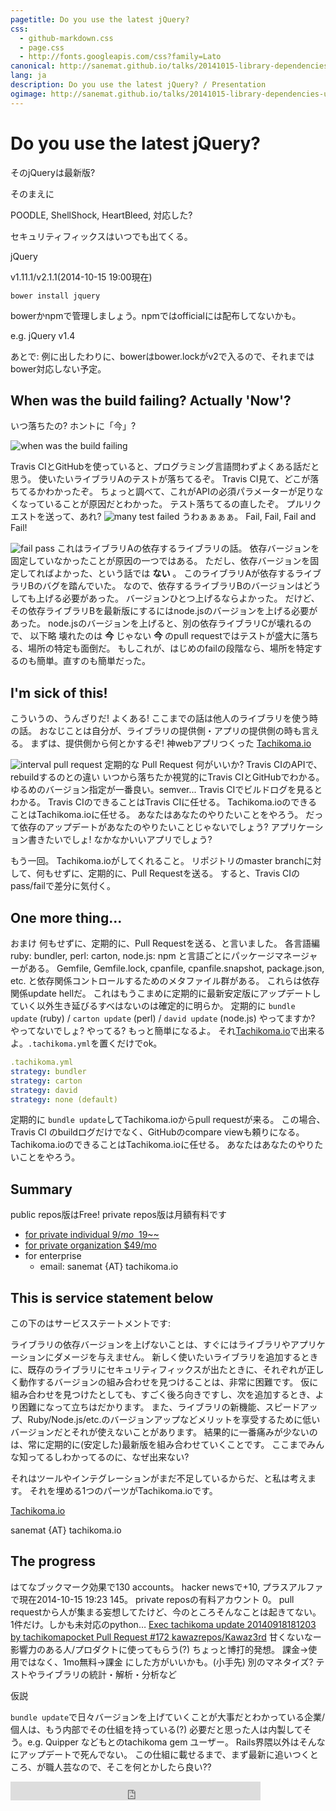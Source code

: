 ```yaml
---
pagetitle: Do you use the latest jQuery?
css:
  - github-markdown.css
  - page.css
  - http://fonts.googleapis.com/css?family=Lato
canonical: http://sanemat.github.io/talks/20141015-library-dependencies-update/
lang: ja
description: Do you use the latest jQuery? / Presentation
ogimage: http://sanemat.github.io/talks/20141015-library-dependencies-update/interval-pull-requests.gif
---
```

<script type="text/javascript">
  window.analytics=window.analytics||[],window.analytics.methods=["identify","group","track","page","pageview","alias","ready","on","once","off","trackLink","trackForm","trackClick","trackSubmit"],window.analytics.factory=function(t){return function(){var a=Array.prototype.slice.call(arguments);return a.unshift(t),window.analytics.push(a),window.analytics}};for(var i=0;i<window.analytics.methods.length;i++){var key=window.analytics.methods[i];window.analytics[key]=window.analytics.factory(key)}window.analytics.load=function(t){if(!document.getElementById("analytics-js")){var a=document.createElement("script");a.type="text/javascript",a.id="analytics-js",a.async=!0,a.src=("https:"===document.location.protocol?"https://":"http://")+"cdn.segment.io/analytics.js/v1/"+t+"/analytics.min.js";var n=document.getElementsByTagName("script")[0];n.parentNode.insertBefore(a,n)}},window.analytics.SNIPPET_VERSION="2.0.9",
  window.analytics.load("ig7q6np7c1");
  window.analytics.page();
</script>

# Do you use the latest jQuery?

そのjQueryは最新版?

そのまえに

POODLE, ShellShock, HeartBleed, 対応した?

セキュリティフィックスはいつでも出てくる。

jQuery

v1.11.1/v2.1.1(2014-10-15 19:00現在)

`bower install jquery`

bowerかnpmで管理しましょう。npmではofficialには配布してないかも。

e.g. jQuery v1.4

あとで: 例に出したわりに、bowerはbower.lockがv2で入るので、それまではbower対応しない予定。

## When was the build failing? Actually 'Now'?

いつ落ちたの? ホントに「今」?

![when was the build failing](./when-was-the-build-failing.gif)

Travis CIとGitHubを使っていると、プログラミング言語問わずよくある話だと思う。
使いたいライブラリAのテストが落ちてるぞ。
Travis CI見て、どこが落ちてるかわかったぞ。
ちょっと調べて、これがAPIの必須パラメーターが足りなくなっていることが原因だとわかった。
テスト落ちてるの直したぞ。
プルリクエストを送って、あれ?
![many test failed](./many-test-failed.gif)
うわぁぁぁぁ。 Fail, Fail, Fail and Fail!

![fail pass](./fail-pass.gif)
これはライブラリAの依存するライブラリの話。
依存バージョンを固定していなかったことが原因の一つではある。
ただし、依存バージョンを固定してればよかった、という話では __ない__ 。
このライブラリAが依存するライブラリBのバグを踏んでいた。
なので、依存するライブラリBのバージョンはどうしても上げる必要があった。
バージョンひとつ上げるならよかった。
だけど、その依存ライブラリBを最新版にするにはnode.jsのバージョンを上げる必要があった。
node.jsのバージョンを上げると、別の依存ライブラリCが壊れるので、
以下略
壊れたのは __今__ じゃない
__今__ のpull requestではテストが盛大に落ちる、場所の特定も面倒だ。
もしこれが、はじめのfailの段階なら、場所を特定するのも簡単。直すのも簡単だった。

## I'm sick of this!

こういうの、うんざりだ! よくある!
ここまでの話は他人のライブラリを使う時の話。
おなじことは自分が、ライブラリの提供側・アプリの提供側の時も言える。
まずは、提供側から何とかするぞ!
神webアプリつくった [Tachikoma.io][tachikoma-io]

![interval pull request](./interval-pull-requests.gif)
定期的な Pull Request
何がいいか?
Travis CIのAPIで、rebuildするのとの違い
いつから落ちたか視覚的にTravis CIとGitHubでわかる。
ゆるめのバージョン指定が一番良い。semver...
Travis CIでビルドログを見るとわかる。
Travis CIのできることはTravis CIに任せる。
Tachikoma.ioのできることはTachikoma.ioに任せる。
あなたはあなたのやりたいことをやろう。
だって依存のアップデートがあなたのやりたいことじゃないでしょう? アプリケーション書きたいでしょ!
なかなかいいアプリでしょう?

もう一回。
Tachikoma.ioがしてくれること。
リポジトリのmaster branchに対して、何もせずに、定期的に、Pull Requestを送る。
すると、Travis CIのpass/failで差分に気付く。

## One more thing...

おまけ
何もせずに、定期的に、Pull Requestを送る、と言いました。
各言語編
ruby: bundler, perl: carton, node.js: npm と言語ごとにパッケージマネージャーがある。
Gemfile, Gemfile.lock, cpanfile, cpanfile.snapshot, package.json, etc. と依存関係コントロールするためのメタファイル群がある。
これらは依存関係update hellだ。
これはもうこまめに定期的に最新安定版にアップデートしていく以外生き延びるすべはないのは確定的に明らか。
定期的に `bundle update` (ruby) / `carton update` (perl) / `david update` (node.js)
やってますか? やってないでしょ? やってる? もっと簡単になるよ。
それ[Tachikoma.io][tachikoma-io]で出来るよ。`.tachikoma.yml`を置くだけでok。

```yaml
.tachikoma.yml
strategy: bundler
strategy: carton
strategy: david
strategy: none (default)
```

定期的に `bundle update`してTachikoma.ioからpull requestが来る。
この場合、Travis CI のbuildログだけでなく、GitHubのcompare viewも頼りになる。
Tachikoma.ioのできることはTachikoma.ioに任せる。
あなたはあなたのやりたいことをやろう。

## Summary

public repos版はFree!
private repos版は月額有料です

- [for private individual $9/mo ~~$19~~](https://gumroad.com/l/JwtkV/travisci)
- [for private organization $49/mo](https://gumroad.com/l/oDPx)
- for enterprise
    - email: sanemat {AT} tachikoma.io

## This is service statement below

この下のはサービスステートメントです:

ライブラリの依存バージョンを上げないことは、すぐにはライブラリやアプリケーションにダメージを与えません。
新しく使いたいライブラリを追加するときに、既存のライブラリにセキュリティフィックスが出たときに、それぞれが正しく動作するバージョンの組み合わせを見つけることは、非常に困難です。
仮に組み合わせを見つけたとしても、すごく後ろ向きですし、次を追加するとき、より困難になって立ちはだかります。
また、ライブラリの新機能、スピードアップ、Ruby/Node.js/etc.のバージョンアップなどメリットを享受するために低いバージョンだとそれが使えないことがあります。
結果的に一番痛みが少ないのは、常に定期的に(安定した)最新版を組み合わせていくことです。
ここまでみんな知ってるしわかってるのに、なぜ出来ない?

それはツールやインテグレーションがまだ不足しているからだ、と私は考えます。
それを埋める1つのパーツがTachikoma.ioです。

[Tachikoma.io][tachikoma-io]

sanemat {AT} tachikoma.io

## The progress

はてなブックマーク効果で130 accounts。
hacker newsで+10, プラスアルファで現在2014-10-15 19:23 145。
private reposの有料アカウント 0。
pull requestから人が集まる妄想してたけど、今のところそんなことは起きてない。
1件だけ。しかも未対応のpython… [Exec tachikoma update 20140918181203 by tachikomapocket Pull Request #172 kawazrepos/Kawaz3rd](https://github.com/kawazrepos/Kawaz3rd/pull/172)
甘くないなー
影響力のある人/プロダクトに使ってもらう(?) ちょっと博打的発想。
課金->使用ではなく、1mo無料->課金 にした方がいいかも。(小手先)
別のマネタイズ? テストやライブラリの統計・解析・分析など

仮説

`bundle update`で日々バージョンを上げていくことが大事だとわかっている企業/個人は、もう内部でその仕組を持っている(?)
必要だと思った人は内製してそう。e.g. Quipper などもとのtachikoma gem ユーザー。
Rails界隈以外はそんなにアップデートで死んでない。
この仕組に載せるまで、まず最新に追いつくところ、が職人芸なので、そこを何とかしたら良い??

<iframe src="http://expando.github.io/add/?u=http%3A%2F%2Fsanemat.github.io%2Ftalks%2F20141015-library-dependencies-update%2F&t=Do%20you%20use%20the%20latest%20jQuery%3F" frameborder=0 frametransparency=1 scrolling=no height=30 width=400>
</iframe>

[tachikoma-io]:http://tachikoma.io/?utm_source=talk&utm_medium=slide&utm_campaign=20141015-library-dependencies-update
